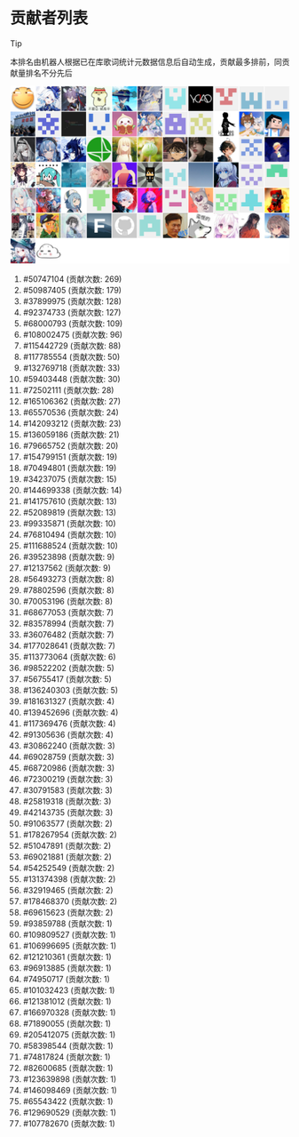 # 贡献者列表

> [!TIP]
> 本排名由机器人根据已在库歌词统计元数据信息后自动生成，贡献最多排前，同贡献量排名不分先后

![贡献者头像画廊](./CONTRIBUTORS.svg)

1. #50747104 (贡献次数: 269)
2. #50987405 (贡献次数: 179)
3. #37899975 (贡献次数: 128)
4. #92374733 (贡献次数: 127)
5. #68000793 (贡献次数: 109)
6. #108002475 (贡献次数: 96)
7. #115442729 (贡献次数: 88)
8. #117785554 (贡献次数: 50)
9. #132769718 (贡献次数: 33)
10. #59403448 (贡献次数: 30)
11. #72502111 (贡献次数: 28)
12. #165106362 (贡献次数: 27)
13. #65570536 (贡献次数: 24)
14. #142093212 (贡献次数: 23)
15. #136059186 (贡献次数: 21)
16. #79665752 (贡献次数: 20)
17. #154799151 (贡献次数: 19)
18. #70494801 (贡献次数: 19)
19. #34237075 (贡献次数: 15)
20. #144699338 (贡献次数: 14)
21. #141757610 (贡献次数: 13)
22. #52089819 (贡献次数: 13)
23. #99335871 (贡献次数: 10)
24. #76810494 (贡献次数: 10)
25. #111688524 (贡献次数: 10)
26. #39523898 (贡献次数: 9)
27. #12137562 (贡献次数: 9)
28. #56493273 (贡献次数: 8)
29. #78802596 (贡献次数: 8)
30. #70053196 (贡献次数: 8)
31. #68677053 (贡献次数: 7)
32. #83578994 (贡献次数: 7)
33. #36076482 (贡献次数: 7)
34. #177028641 (贡献次数: 7)
35. #113773064 (贡献次数: 6)
36. #98522202 (贡献次数: 5)
37. #56755417 (贡献次数: 5)
38. #136240303 (贡献次数: 5)
39. #181631327 (贡献次数: 4)
40. #139452696 (贡献次数: 4)
41. #117369476 (贡献次数: 4)
42. #91305636 (贡献次数: 4)
43. #30862240 (贡献次数: 3)
44. #69028759 (贡献次数: 3)
45. #68720986 (贡献次数: 3)
46. #72300219 (贡献次数: 3)
47. #30791583 (贡献次数: 3)
48. #25819318 (贡献次数: 3)
49. #42143735 (贡献次数: 3)
50. #91063577 (贡献次数: 2)
51. #178267954 (贡献次数: 2)
52. #51047891 (贡献次数: 2)
53. #69021881 (贡献次数: 2)
54. #54252549 (贡献次数: 2)
55. #131374398 (贡献次数: 2)
56. #32919465 (贡献次数: 2)
57. #178468370 (贡献次数: 2)
58. #69615623 (贡献次数: 2)
59. #93859788 (贡献次数: 1)
60. #109809527 (贡献次数: 1)
61. #106996695 (贡献次数: 1)
62. #121210361 (贡献次数: 1)
63. #96913885 (贡献次数: 1)
64. #74950717 (贡献次数: 1)
65. #101032423 (贡献次数: 1)
66. #121381012 (贡献次数: 1)
67. #166970328 (贡献次数: 1)
68. #71890055 (贡献次数: 1)
69. #205412075 (贡献次数: 1)
70. #58398544 (贡献次数: 1)
71. #74817824 (贡献次数: 1)
72. #82600685 (贡献次数: 1)
73. #123639898 (贡献次数: 1)
74. #146098469 (贡献次数: 1)
75. #65543422 (贡献次数: 1)
76. #129690529 (贡献次数: 1)
77. #107782670 (贡献次数: 1)
